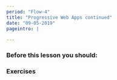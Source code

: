```yaml
---
period: "Flow-4"
title: "Progressive Web Apps continued"
date: "09-05-2019"
pageintro: | 
   
---
```


### Before this lesson you should:
<!--readings_begin-->

<!--readings_end-->

### Exercises
<!--exercises_begin-->

<!--exercises_end-->